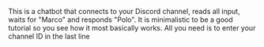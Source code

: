 This is a chatbot that connects to your Discord channel, reads all input, waits for "Marco" and responds "Polo".
It is minimalistic to be a good tutorial so you see how it most basically works.
All you need is to enter your channel ID in the last line

